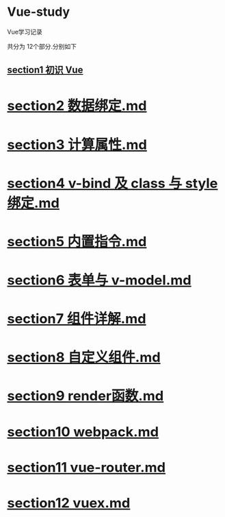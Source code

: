 # Vue-study

Vue学习记录  

共分为 12个部分.分别如下

<h2><a href="notes/section1 初识 Vue.md">section1 初识 Vue<a/><h2>
<h2><a href="notes/section2 数据绑定.md">section2 数据绑定.md<a/></h2>
<h2><a href="notes/section3 计算属性.md">section3 计算属性.md<a/></h2>
<h2><a href="notes/section4 v-bind 及 class 与 style 绑定.md">section4 v-bind 及 class 与 style 绑定.md<a/></h2>
<h2><a href="notes/section5 内置指令.md">section5 内置指令.md<a/></h2>
<h2><a href="notes/section6 表单与 v-model.md">section6 表单与 v-model.md<a/></h2>
<h2><a href="notes/section7 组件详解.md">section7 组件详解.md<a/></h2>
<h2><a href="notes/section8 自定义组件.md">section8 自定义组件.md<a/></h2>
<h2><a href="notes/section9 render函数.md">section9 render函数.md<a/></h2>
<h2><a href="notes/section10 webpack.md">section10 webpack.md<a/></h2>
<h2><a href="notes/section11 vue-router.md">section11 vue-router.md<a/></h2>
<h2><a href="notes/section12 vuex.md">section12 vuex.md<a/></h2>